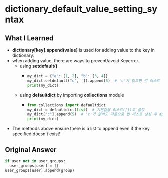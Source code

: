 # dictionary_default_value_setting_syntax

## What I Learned
- **dictionary[key].append(value)** is used for adding value to the key in dictionary.
- when adding value, there are ways to prevent/avoid Keyerror. 
    - using **setdefault()** 
        - ```python 
          my_dict = {"a": [1, 2], "b": [3, 4]}
          my_dict.setdefault("c", []).append(5)  # 'c'가 없으면 빈 리스트 [] 추가 후 append
          print(my_dict)
          ```
    - using **defaultdict** by importing **collections** module
        - ```python
          from collections import defaultdict
          my_dict = defaultdict(list)  # 기본값을 리스트([])로 설정
          my_dict["c"].append(5)  # 'c'가 없어도 자동으로 빈 리스트 생성 후 append
          print(my_dict)
          ```
- The methods above ensure there is a list to append even if the key specified doesn't exist!!


## Original Answer
```python
if user not in user_groups:
  user_groups[user] = []
user_groups[user].append(group)
```
